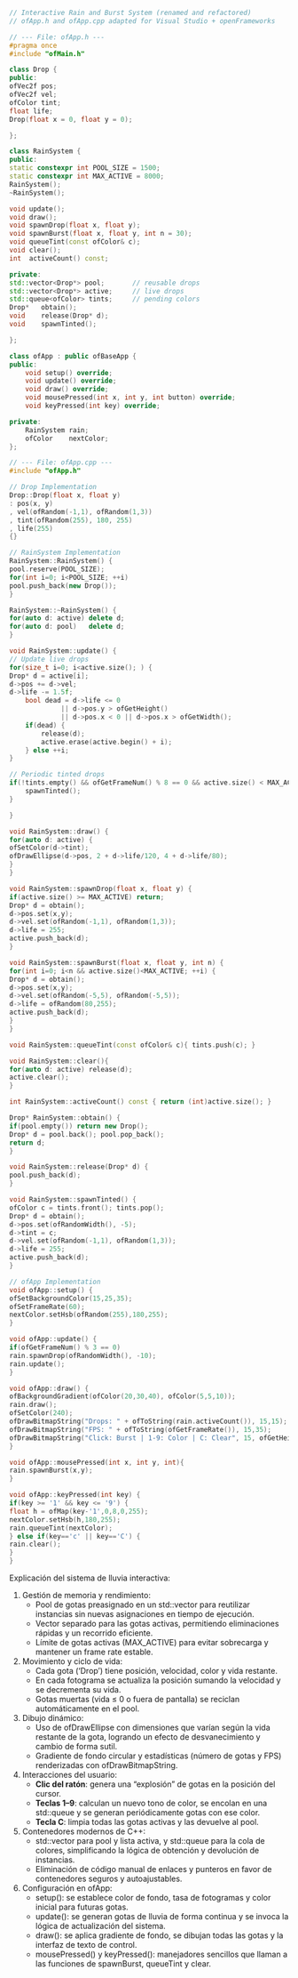 
```cpp
// Interactive Rain and Burst System (renamed and refactored)
// ofApp.h and ofApp.cpp adapted for Visual Studio + openFrameworks

// --- File: ofApp.h ---
#pragma once
#include "ofMain.h"

class Drop {
public:
ofVec2f pos;
ofVec2f vel;
ofColor tint;
float life;
Drop(float x = 0, float y = 0);

};

class RainSystem {
public:
static constexpr int POOL_SIZE = 1500;
static constexpr int MAX_ACTIVE = 8000;
RainSystem();
~RainSystem();

void update();
void draw();
void spawnDrop(float x, float y);
void spawnBurst(float x, float y, int n = 30);
void queueTint(const ofColor& c);
void clear();
int  activeCount() const;

private:
std::vector<Drop*> pool;       // reusable drops
std::vector<Drop*> active;     // live drops
std::queue<ofColor> tints;     // pending colors
Drop*   obtain();
void    release(Drop* d);
void    spawnTinted();

};

class ofApp : public ofBaseApp {
public:
	void setup() override;
	void update() override;
	void draw() override;
	void mousePressed(int x, int y, int button) override;
	void keyPressed(int key) override;

private:
	RainSystem rain;
	ofColor    nextColor;
};
```

```cpp
// --- File: ofApp.cpp ---
#include "ofApp.h"

// Drop Implementation
Drop::Drop(float x, float y)
: pos(x, y)
, vel(ofRandom(-1,1), ofRandom(1,3))
, tint(ofRandom(255), 180, 255)
, life(255)
{}

// RainSystem Implementation
RainSystem::RainSystem() {
pool.reserve(POOL_SIZE);
for(int i=0; i<POOL_SIZE; ++i)
pool.push_back(new Drop());
}

RainSystem::~RainSystem() {
for(auto d: active) delete d;
for(auto d: pool)   delete d;
}

void RainSystem::update() {
// Update live drops
for(size_t i=0; i<active.size(); ) {
Drop* d = active[i];
d->pos += d->vel;
d->life -= 1.5f;
    bool dead = d->life <= 0
             || d->pos.y > ofGetHeight()
             || d->pos.x < 0 || d->pos.x > ofGetWidth();
    if(dead) {
        release(d);
        active.erase(active.begin() + i);
    } else ++i;
}

// Periodic tinted drops
if(!tints.empty() && ofGetFrameNum() % 8 == 0 && active.size() < MAX_ACTIVE) {
    spawnTinted();
}

}

void RainSystem::draw() {
for(auto d: active) {
ofSetColor(d->tint);
ofDrawEllipse(d->pos, 2 + d->life/120, 4 + d->life/80);
}
}

void RainSystem::spawnDrop(float x, float y) {
if(active.size() >= MAX_ACTIVE) return;
Drop* d = obtain();
d->pos.set(x,y);
d->vel.set(ofRandom(-1,1), ofRandom(1,3));
d->life = 255;
active.push_back(d);
}

void RainSystem::spawnBurst(float x, float y, int n) {
for(int i=0; i<n && active.size()<MAX_ACTIVE; ++i) {
Drop* d = obtain();
d->pos.set(x,y);
d->vel.set(ofRandom(-5,5), ofRandom(-5,5));
d->life = ofRandom(80,255);
active.push_back(d);
}
}

void RainSystem::queueTint(const ofColor& c){ tints.push(c); }

void RainSystem::clear(){
for(auto d: active) release(d);
active.clear();
}

int RainSystem::activeCount() const { return (int)active.size(); }

Drop* RainSystem::obtain() {
if(pool.empty()) return new Drop();
Drop* d = pool.back(); pool.pop_back();
return d;
}

void RainSystem::release(Drop* d) {
pool.push_back(d);
}

void RainSystem::spawnTinted() {
ofColor c = tints.front(); tints.pop();
Drop* d = obtain();
d->pos.set(ofRandomWidth(), -5);
d->tint = c;
d->vel.set(ofRandom(-1,1), ofRandom(1,3));
d->life = 255;
active.push_back(d);
}

// ofApp Implementation
void ofApp::setup() {
ofSetBackgroundColor(15,25,35);
ofSetFrameRate(60);
nextColor.setHsb(ofRandom(255),180,255);
}

void ofApp::update() {
if(ofGetFrameNum() % 3 == 0)
rain.spawnDrop(ofRandomWidth(), -10);
rain.update();
}

void ofApp::draw() {
ofBackgroundGradient(ofColor(20,30,40), ofColor(5,5,10));
rain.draw();
ofSetColor(240);
ofDrawBitmapString("Drops: " + ofToString(rain.activeCount()), 15,15);
ofDrawBitmapString("FPS: " + ofToString(ofGetFrameRate()), 15,35);
ofDrawBitmapString("Click: Burst | 1-9: Color | C: Clear", 15, ofGetHeight()-15);
}

void ofApp::mousePressed(int x, int y, int){
rain.spawnBurst(x,y);
}

void ofApp::keyPressed(int key) {
if(key >= '1' && key <= '9') {
float h = ofMap(key-'1',0,8,0,255);
nextColor.setHsb(h,180,255);
rain.queueTint(nextColor);
} else if(key=='c' || key=='C') {
rain.clear();
}
}
```

Explicación del sistema de lluvia interactiva:

1. Gestión de memoria y rendimiento:
    - Pool de gotas preasignado en un std::vector para reutilizar instancias sin nuevas asignaciones en tiempo de ejecución.
    - Vector separado para las gotas activas, permitiendo eliminaciones rápidas y un recorrido eficiente.
    - Límite de gotas activas (MAX_ACTIVE) para evitar sobrecarga y mantener un frame rate estable.
2. Movimiento y ciclo de vida:
    - Cada gota (‘Drop’) tiene posición, velocidad, color y vida restante.
    - En cada fotograma se actualiza la posición sumando la velocidad y se decrementa su vida.
    - Gotas muertas (vida ≤ 0 o fuera de pantalla) se reciclan automáticamente en el pool.
3. Dibujo dinámico:
    - Uso de ofDrawEllipse con dimensiones que varían según la vida restante de la gota, logrando un efecto de desvanecimiento y cambio de forma sutil.
    - Gradiente de fondo circular y estadís­ticas (número de gotas y FPS) renderizadas con ofDrawBitmapString.
4. Interacciones del usuario:
    - **Clic del ratón**: genera una “explosión” de gotas en la posición del cursor.
    - **Teclas 1–9**: calculan un nuevo tono de color, se encolan en una std::queue y se generan periódicamente gotas con ese color.
    - **Tecla C**: limpia todas las gotas activas y las devuelve al pool.
5. Contenedores modernos de C++:
    - std::vector para pool y lista activa, y std::queue para la cola de colores, simplificando la lógica de obtención y devolución de instancias.
    - Eliminación de código manual de enlaces y punteros en favor de contenedores seguros y autoajustables.
6. Configuración en ofApp:
    - setup(): se establece color de fondo, tasa de fotogramas y color inicial para futuras gotas.
    - update(): se generan gotas de lluvia de forma continua y se invoca la lógica de actualización del sistema.
    - draw(): se aplica gradiente de fondo, se dibujan todas las gotas y la interfaz de texto de control.
    - mousePressed() y keyPressed(): manejadores sencillos que llaman a las funciones de spawnBurst, queueTint y clear.
